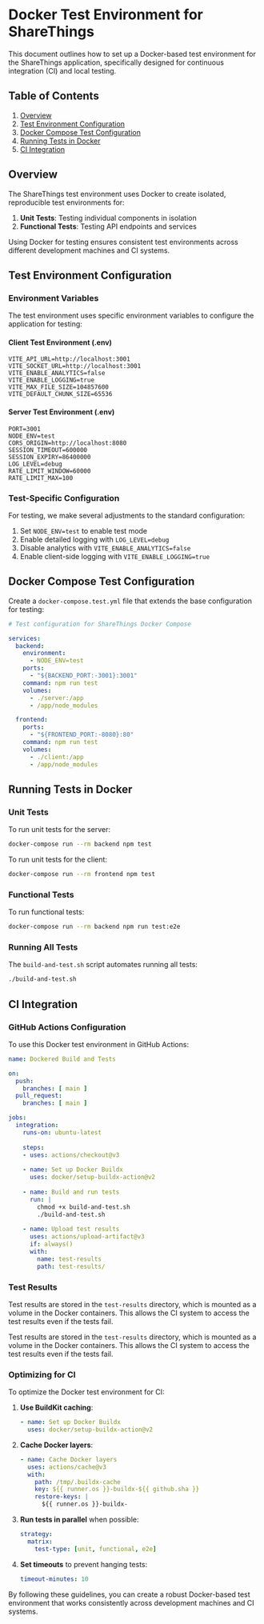 # Docker Test Environment for ShareThings

This document outlines how to set up a Docker-based test environment for the ShareThings application, specifically designed for continuous integration (CI) and local testing.

## Table of Contents

1. [Overview](#overview)
2. [Test Environment Configuration](#test-environment-configuration)
3. [Docker Compose Test Configuration](#docker-compose-test-configuration)
4. [Running Tests in Docker](#running-tests-in-docker)
5. [CI Integration](#ci-integration)

## Overview

The ShareThings test environment uses Docker to create isolated, reproducible test environments for:

1. **Unit Tests**: Testing individual components in isolation
2. **Functional Tests**: Testing API endpoints and services

Using Docker for testing ensures consistent test environments across different development machines and CI systems.

## Test Environment Configuration

### Environment Variables

The test environment uses specific environment variables to configure the application for testing:

#### Client Test Environment (.env)

```
VITE_API_URL=http://localhost:3001
VITE_SOCKET_URL=http://localhost:3001
VITE_ENABLE_ANALYTICS=false
VITE_ENABLE_LOGGING=true
VITE_MAX_FILE_SIZE=104857600
VITE_DEFAULT_CHUNK_SIZE=65536
```

#### Server Test Environment (.env)

```
PORT=3001
NODE_ENV=test
CORS_ORIGIN=http://localhost:8080
SESSION_TIMEOUT=600000
SESSION_EXPIRY=86400000
LOG_LEVEL=debug
RATE_LIMIT_WINDOW=60000
RATE_LIMIT_MAX=100
```

### Test-Specific Configuration

For testing, we make several adjustments to the standard configuration:

1. Set `NODE_ENV=test` to enable test mode
2. Enable detailed logging with `LOG_LEVEL=debug`
3. Disable analytics with `VITE_ENABLE_ANALYTICS=false`
4. Enable client-side logging with `VITE_ENABLE_LOGGING=true`

## Docker Compose Test Configuration

Create a `docker-compose.test.yml` file that extends the base configuration for testing:

```yaml
# Test configuration for ShareThings Docker Compose

services:
  backend:
    environment:
      - NODE_ENV=test
    ports:
      - "${BACKEND_PORT:-3001}:3001"
    command: npm run test
    volumes:
      - ./server:/app
      - /app/node_modules

  frontend:
    ports:
      - "${FRONTEND_PORT:-8080}:80"
    command: npm run test
    volumes:
      - ./client:/app
      - /app/node_modules
```


## Running Tests in Docker

### Unit Tests

To run unit tests for the server:

```bash
docker-compose run --rm backend npm test
```

To run unit tests for the client:

```bash
docker-compose run --rm frontend npm test
```

### Functional Tests

To run functional tests:

```bash
docker-compose run --rm backend npm run test:e2e
```


### Running All Tests

The `build-and-test.sh` script automates running all tests:

```bash
./build-and-test.sh
```

## CI Integration

### GitHub Actions Configuration

To use this Docker test environment in GitHub Actions:

```yaml
name: Dockered Build and Tests

on:
  push:
    branches: [ main ]
  pull_request:
    branches: [ main ]

jobs:
  integration:
    runs-on: ubuntu-latest
    
    steps:
    - uses: actions/checkout@v3
    
    - name: Set up Docker Buildx
      uses: docker/setup-buildx-action@v2
    
    - name: Build and run tests
      run: |
        chmod +x build-and-test.sh
        ./build-and-test.sh
    
    - name: Upload test results
      uses: actions/upload-artifact@v3
      if: always()
      with:
        name: test-results
        path: test-results/
```

### Test Results

Test results are stored in the `test-results` directory, which is mounted as a volume in the Docker containers. This allows the CI system to access the test results even if the tests fail.

Test results are stored in the `test-results` directory, which is mounted as a volume in the Docker containers. This allows the CI system to access the test results even if the tests fail.

### Optimizing for CI

To optimize the Docker test environment for CI:

1. **Use BuildKit caching**:
   ```yaml
   - name: Set up Docker Buildx
     uses: docker/setup-buildx-action@v2
   ```

2. **Cache Docker layers**:
   ```yaml
   - name: Cache Docker layers
     uses: actions/cache@v3
     with:
       path: /tmp/.buildx-cache
       key: ${{ runner.os }}-buildx-${{ github.sha }}
       restore-keys: |
         ${{ runner.os }}-buildx-
   ```

3. **Run tests in parallel** when possible:
   ```yaml
   strategy:
     matrix:
       test-type: [unit, functional, e2e]
   ```

4. **Set timeouts** to prevent hanging tests:
   ```yaml
   timeout-minutes: 10
   ```

By following these guidelines, you can create a robust Docker-based test environment that works consistently across development machines and CI systems.